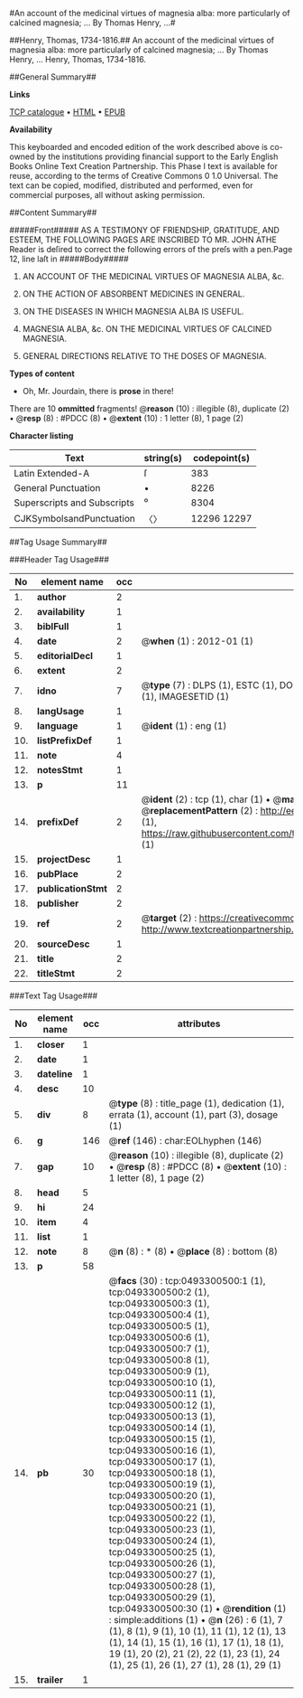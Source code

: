 #An account of the medicinal virtues of magnesia alba: more particularly of calcined magnesia; ... By Thomas Henry, ...#

##Henry, Thomas, 1734-1816.##
An account of the medicinal virtues of magnesia alba: more particularly of calcined magnesia; ... By Thomas Henry, ...
Henry, Thomas, 1734-1816.

##General Summary##

**Links**

[TCP catalogue](http://www.ota.ox.ac.uk/tcp/)  • 
[HTML](http://tei.it.ox.ac.uk/tcp/Texts-HTML/free/004/004774595.html)  • 
[EPUB](http://tei.it.ox.ac.uk/tcp/Texts-EPUB/free/004/004774595.epub)

**Availability**

This keyboarded and encoded edition of the
	       work described above is co-owned by the institutions
	       providing financial support to the Early English Books
	       Online Text Creation Partnership. This Phase I text is
	       available for reuse, according to the terms of Creative
	       Commons 0 1.0 Universal. The text can be copied,
	       modified, distributed and performed, even for
	       commercial purposes, all without asking permission.


##Content Summary##

#####Front#####
AS A TESTIMONY OF FRIENDSHIP, GRATITUDE, AND ESTEEM, THE FOLLOWING PAGES ARE INSCRIBED TO MR. JOHN ATHE Reader is deſired to correct the following errors of the preſs with a pen.Page 12, line laſt in 
#####Body#####

1. AN ACCOUNT OF THE MEDICINAL VIRTUES OF MAGNESIA ALBA, &c.

1. ON THE ACTION OF ABSORBENT MEDICINES IN GENERAL.

1. ON THE DISEASES IN WHICH MAGNESIA ALBA IS USEFUL.

1. MAGNESIA ALBA, &c. ON THE MEDICINAL VIRTUES OF CALCINED MAGNESIA.

1. GENERAL DIRECTIONS RELATIVE TO THE DOSES OF MAGNESIA.

**Types of content**

  * Oh, Mr. Jourdain, there is **prose** in there!

There are 10 **ommitted** fragments! 
 @__reason__ (10) : illegible (8), duplicate (2)  •  @__resp__ (8) : #PDCC (8)  •  @__extent__ (10) : 1 letter (8), 1 page (2)

**Character listing**


|Text|string(s)|codepoint(s)|
|---|---|---|
|Latin Extended-A|ſ|383|
|General Punctuation|•|8226|
|Superscripts             and Subscripts|⁰|8304|
|CJKSymbolsandPunctuation|〈〉|12296 12297|

##Tag Usage Summary##

###Header Tag Usage###

|No|element name|occ|attributes|
|---|---|---|---|
|1.|__author__|2||
|2.|__availability__|1||
|3.|__biblFull__|1||
|4.|__date__|2| @__when__ (1) : 2012-01 (1)|
|5.|__editorialDecl__|1||
|6.|__extent__|2||
|7.|__idno__|7| @__type__ (7) : DLPS (1), ESTC (1), DOCNO (1), TCP (1), GALEDOCNO (1), CONTENTSET (1), IMAGESETID (1)|
|8.|__langUsage__|1||
|9.|__language__|1| @__ident__ (1) : eng (1)|
|10.|__listPrefixDef__|1||
|11.|__note__|4||
|12.|__notesStmt__|1||
|13.|__p__|11||
|14.|__prefixDef__|2| @__ident__ (2) : tcp (1), char (1)  •  @__matchPattern__ (2) : ([0-9\-]+):([0-9IVX]+) (1), (.+) (1)  •  @__replacementPattern__ (2) : http://eebo.chadwyck.com/downloadtiff?vid=$1&page=$2 (1), https://raw.githubusercontent.com/textcreationpartnership/Texts/master/tcpchars.xml#$1 (1)|
|15.|__projectDesc__|1||
|16.|__pubPlace__|2||
|17.|__publicationStmt__|2||
|18.|__publisher__|2||
|19.|__ref__|2| @__target__ (2) : https://creativecommons.org/publicdomain/zero/1.0/ (1), http://www.textcreationpartnership.org/docs/. (1)|
|20.|__sourceDesc__|1||
|21.|__title__|2||
|22.|__titleStmt__|2||


###Text Tag Usage###

|No|element name|occ|attributes|
|---|---|---|---|
|1.|__closer__|1||
|2.|__date__|1||
|3.|__dateline__|1||
|4.|__desc__|10||
|5.|__div__|8| @__type__ (8) : title_page (1), dedication (1), errata (1), account (1), part (3), dosage (1)|
|6.|__g__|146| @__ref__ (146) : char:EOLhyphen (146)|
|7.|__gap__|10| @__reason__ (10) : illegible (8), duplicate (2)  •  @__resp__ (8) : #PDCC (8)  •  @__extent__ (10) : 1 letter (8), 1 page (2)|
|8.|__head__|5||
|9.|__hi__|24||
|10.|__item__|4||
|11.|__list__|1||
|12.|__note__|8| @__n__ (8) : * (8)  •  @__place__ (8) : bottom (8)|
|13.|__p__|58||
|14.|__pb__|30| @__facs__ (30) : tcp:0493300500:1 (1), tcp:0493300500:2 (1), tcp:0493300500:3 (1), tcp:0493300500:4 (1), tcp:0493300500:5 (1), tcp:0493300500:6 (1), tcp:0493300500:7 (1), tcp:0493300500:8 (1), tcp:0493300500:9 (1), tcp:0493300500:10 (1), tcp:0493300500:11 (1), tcp:0493300500:12 (1), tcp:0493300500:13 (1), tcp:0493300500:14 (1), tcp:0493300500:15 (1), tcp:0493300500:16 (1), tcp:0493300500:17 (1), tcp:0493300500:18 (1), tcp:0493300500:19 (1), tcp:0493300500:20 (1), tcp:0493300500:21 (1), tcp:0493300500:22 (1), tcp:0493300500:23 (1), tcp:0493300500:24 (1), tcp:0493300500:25 (1), tcp:0493300500:26 (1), tcp:0493300500:27 (1), tcp:0493300500:28 (1), tcp:0493300500:29 (1), tcp:0493300500:30 (1)  •  @__rendition__ (1) : simple:additions (1)  •  @__n__ (26) : 6 (1), 7 (1), 8 (1), 9 (1), 10 (1), 11 (1), 12 (1), 13 (1), 14 (1), 15 (1), 16 (1), 17 (1), 18 (1), 19 (1), 20 (2), 21 (2), 22 (1), 23 (1), 24 (1), 25 (1), 26 (1), 27 (1), 28 (1), 29 (1)|
|15.|__trailer__|1||
